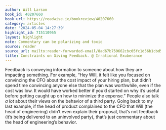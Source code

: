 ```yaml
---
author: Will Larson
book_id: 40207660
book_url: https://readwise.io/bookreview/40207660
category: articles
date: '2024-05-04 14:27:39'
highlight_id: 715110965
layout: highlight
note: Commentary can be polarizing and toxic
source: reader
source_url: mailto:reader-forwarded-email/8ad67b759662cbc05fc1d56b1cbd596c
title: Constraints on Giving Feedback. @ Irrational Exuberance
---
```


Feedback is conveying information to someone about how they are impacting something. For example, “Hey Will, it felt like you focused on convincing the CFO about the cost impact of your hiring plan, but didn’t spend time convincing anyone else that the plan was worthwhile, even if the cost was low. It would have worked better if you’d started on why it’s useful before getting caught up on how to minimize the expense.” People also talk *a lot* about their views on the behavior of a third party. Going back to my last example, if the head of product complained to the CFO that Will (the head of engineering) didn’t even explain their proposal, that’s not feedback (it’s being delivered to an uninvolved party), that’s just commentary about the head of engineering’s behavior.